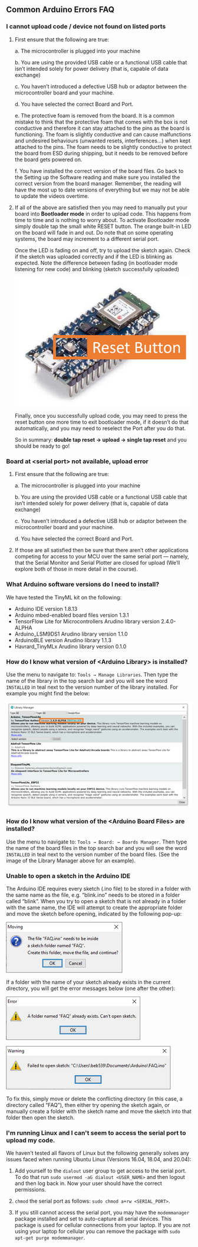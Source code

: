 ## Common Arduino Errors FAQ

### I cannot upload code / device not found on listed ports

1. First ensure that the following are true:
    
    a. The microcontroller is plugged into your machine
    
    b. You are using the provided USB cable or a functional USB cable that isn’t intended solely for power delivery (that is, capable of data exchange)
    
    c. You haven’t introduced a defective USB hub or adaptor between the microcontroller board and your machine.
    
    d. You have selected the correct Board and Port.

    e. The protective foam is removed from the board. It is a common mistake to think that the protective foam that comes with the box is not conductive and therefore it can stay attached to the pins as the board is functioning. The foam is slightly conductive and can cause malfunctions and undesired behaviours (unwanted resets, interferences...) when kept attached to the pins. The foam needs to be slightly conductive to protect the board from ESD during shipping, but it needs to be removed before the board gets powered on.

    f. You have installed the correct version of the board files. Go back to the Setting up the Software reading and make sure you installed the correct version from the board manager. Remember, the reading will have the most up to date versions of everything but we may not be able to update the videos overtime.

2. If all of the above are satisfied then you may need to manually put your board into **Bootloader mode** in order to upload code. This happens from time to time and is nothing to worry about. To activate Bootloader mode simply double tap the small white RESET button. The orange built-in LED on the board will fade in and out. Do note that on some operating systems, the board may increment to a different serial port.

    Once the LED is fading on and off, try to upload the sketch again. Check if the sketch was uploaded correctly and if the LED is blinking as expected. Note the difference between fading (in bootloader mode listening for new code) and blinking (sketch successfully uploaded)
    
    ![An image of the Nano 33 BLE Sense Highlighting the Reset Button](img/reset.png)
    
    Finally, once you successfully upload code, you may need to press the reset button one more time to exit bootloader mode, if it doesn’t do that automatically, and you may need to reselect the Port after you do that.
    
    So in summary: **double tap reset → upload → single tap reset** and you should be ready to go!
    
### Board at \<serial port\> not available, upload error
1. First ensure that the following are true:
    
    a. The microcontroller is plugged into your machine
    
    b. You are using the provided USB cable or a functional USB cable that isn’t intended solely for power delivery (that is, capable of data exchange)
    
    c. You haven’t introduced a defective USB hub or adaptor between the microcontroller board and your machine.
    
    d. You have selected the correct Board and Port.

2. If those are all satisfied then be sure that there aren’t other applications competing for access to your MCU over the same serial port — namely, that the Serial Monitor and Serial Plotter are closed for upload (We’ll explore both of those in more detail in the course).

### What Arduino software versions do I need to install?

We have tested the TinyML kit on the following:
+ Arduino IDE version 1.8.13
+ Arduino mbed-enabled board files version 1.3.1
+ TensorFlow Lite for Microcontrollers Arudino library version 2.4.0-ALPHA
+ Arduino_LSM9DS1 Arudino library version 1.1.0
+ ArduinoBLE version Arudino library 1.1.3
+ Havrard_TinyMLx Arudino library version 0.1.0

### How do I know what version of \<Arduino Library\> is installed?

Use the menu to navigate to: ```Tools → Manage Libraries```. Then type the name of the library in the top search bar and you will see the word ```INSTALLED``` in teal next to the version number of the library installed. For example you might find the below:

![A screenshot of the library manager showing version 2.4.0-ALPHA of the TensofrFlow Lite for Microcontrollers Arduion library being installed.](img/library.png)

### How do I know what version of the \<Arduino Board Files\> are installed?

Use the menu to navigate to: ```Tools → Board: → Boards Manager```. Then type the name of the board files in the top search bar and you will see the word ```INSTALLED``` in teal next to the version number of the board files. (See the image of the Library Manager above for an example).


### Unable to open a sketch in the Arduino IDE

The Arduino IDE requires every sketch (.ino file) to be stored in a folder with the same name as the file, e.g. “blink.ino” needs to be stored in a folder called “blink”. When you try to open a sketch that is not already in a folder with the same name, the IDE will attempt to create the appropriate folder and move the sketch before opening, indicated by the following pop-up:

![A popup stating: The file "FAQ.ino" needs to be inside a sketch folder named "FAQ". Create this folder, move the file, and continue?](img/fileFolder.png)

If a folder with the name of your sketch already exists in the current directory, you will get the error messages below (one after the other):

![A popup stating: A folder named "FAQ" already exists. Can't open sketch.](img/folder.png)

![A popup stating: Failed to open sketch "PATH_TO_SKETCH".](img/filePath.png)

To fix this, simply move or delete the conflicting directory (in this case, a directory called “FAQ”), then either try opening the sketch again, or manually create a folder with the sketch name and move the sketch into that folder then open the sketch.

### I'm running Linux and I can't seem to access the serial port to upload my code.

We haven't tested all flavors of Linux but the following generally solves any issues faced when running Ubuntu Linux (Versions 16.04, 18.04, and 20.04):

1. Add yourself to the ```dialout``` user group to get access to the serial port. To do that run ```sudo usermod -aG dialout <USER_NAME>``` and then logout and then log back in. Now your user should have the correct permissions.

2. ```chmod``` the serial port as follows: ```sudo chmod a+rw <SERIAL_PORT>```.

3. If you still cannot access the serial port, you may have the ```modemmanager``` package installed and set to auto-capture all serial devices. This package is used for cellular connections from your laptop. If you are not using your laptop for cellular you can remove the package with ```sudo apt-get purge modemmanager```.
